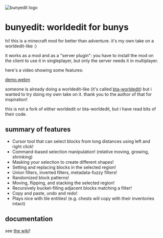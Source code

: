 ![bunyedit logo](https://github.com/raccoonasdf/bunyedit/blob/master/bunyedit-256.png?raw=true)
# bunyedit: worldedit for bunys


hi! this is a minecraft mod for better than adventure. it's my own take on a
worldedit-like :)

it works as a mod and as a "server plugin": you have to install the mod on the client to
use it in singleplayer, but only the server needs it in multiplayer.

here's a video showing some features:

[demo.webm](https://github.com/raccoonasdf/bunyedit/assets/16406874/3f1cd0eb-a9d5-4599-b651-8aef30c50dc5)

someone is already doing a worldedit-like (it's called
[bta-worldedit](https://github.com/FatherCheese/bta-worldedit)) but i wanted to try doing
my own take on it. thank you to the author of that for inspiration!

this is not a fork of either worldedit or bta-worldedit, but i have read bits of their
code.

## summary of features

- Cursor tool that can select blocks from long distances using left and right click!
- Command-based selection manipulation! (relative moving, growing, shrinking)
- Masking your selection to create different shapes!
- Setting and replacing blocks in the selected region!
- Union filters, inverted filters, metadata-fuzzy filters!
- Randomized block patterns!
- Moving, flipping, and stacking the selected region!
- Recursively bucket-filling adjacent blocks matching a filter!
- Copy and paste, undo and redo!
- Plays nice with tile entities! (e.g. chests will copy with their inventories intact)

## documentation

see [the wiki](https://wiki.raccoon.fun/minecraft:mod:my-mods:bunyedit:start)!
